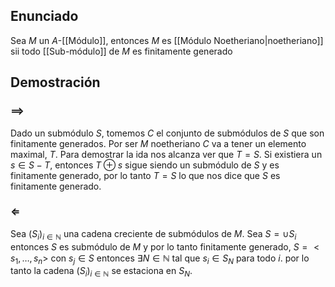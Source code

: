 
## Enunciado
Sea $M$ un $A$-[[Módulo]], entonces $M$ es [[Módulo Noetheriano|noetheriano]] sii todo [[Sub-módulo]] de $M$ es finitamente generado

## Demostración

### $\implies$
Dado un submódulo $S$, tomemos $C$ el conjunto de submódulos de $S$ que son finitamente generados. Por ser $M$ noetheriano $C$ va a tener un elemento maximal, $T$. Para demostrar la ida nos alcanza ver que $T=S$. Si existiera un $s\in S-T$, entonces $T \oplus s$ sigue siendo un submódulo de $S$ y es finitamente generado, por lo tanto $T=S$ lo que nos dice que $S$ es finitamente generado.

### $\Leftarrow$

Sea $(S_{i})_{i \in \mathbb{N}}$ una cadena creciente de submódulos de $M$. Sea $S=\cup S_{i}$ entonces $S$ es submódulo de $M$ y por lo tanto finitamente generado, $S = <s_{1},\dots, s_{n}>$ con $s_{j}\in S$ entonces $\exists N \in \mathbb{N}$ tal que $s_{i}\in S_{N}$ para todo $i$. por lo tanto la cadena $(S_{i})_{i \in \mathbb{N}}$ se estaciona en $S_{N}$.



